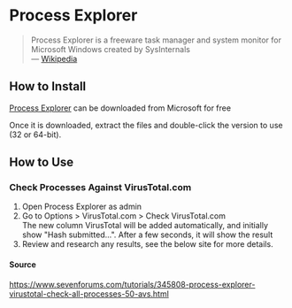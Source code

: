 # Process Explorer

> Process Explorer is a freeware task manager and system monitor for Microsoft Windows created by SysInternals  
> &mdash; [Wikipedia](https://en.wikipedia.org/wiki/Process_Explorer)

## How to Install

[Process Explorer](https://learn.microsoft.com/en-us/sysinternals/downloads/process-explorer) can be downloaded from Microsoft for free

Once it is downloaded, extract the files and double-click the version to use (32 or 64-bit).

## How to Use

### Check Processes Against VirusTotal.com

1. Open Process Explorer as admin
2. Go to Options > VirusTotal.com > Check VirusTotal.com  
   The new column VirusTotal will be added automatically, and initially show "Hash submitted...". After a few seconds, it will show the result
3. Review and research any results, see the below site for more details.

#### Source

<https://www.sevenforums.com/tutorials/345808-process-explorer-virustotal-check-all-processes-50-avs.html>
